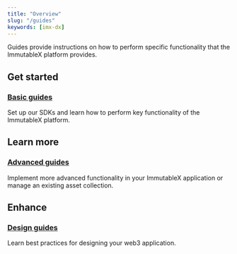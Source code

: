 ```yaml
---
title: "Overview"
slug: "/guides"
keywords: [imx-dx]
---
```


Guides provide instructions on how to perform specific functionality that the ImmutableX platform provides.

## Get started
### [Basic guides](./basic-guides/)
Set up our SDKs and learn how to perform key functionality of the ImmutableX platform.

## Learn more
### [Advanced guides](./advanced-guides/)
Implement more advanced functionality in your ImmutableX application or manage an existing asset collection.

## Enhance
### [Design guides](./wallet-sdk-ui-guide)
Learn best practices for designing your web3 application.